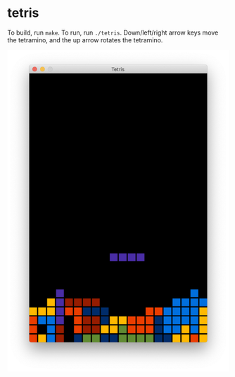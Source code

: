 # tetris

To build, run `make`. To run, run `./tetris`. Down/left/right arrow keys move the tetramino, and the up arrow rotates the tetramino.

![A screenshot of the program](https://raw.githubusercontent.com/bopwerks/tetris/master/screenshot.png)